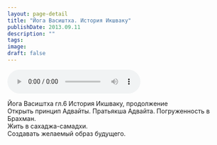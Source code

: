 ```yaml
---
layout: page-detail
title: "Йога Васиштха. История Икшваку"
publishDate: 2013.09.11
description: ""
tags:
image:
draft: false
---
```


<audio title="2013.09.11 - Йога Васиштха. История Икшваку.mp3" src="/upload/iblock/b31/b318fa8787790d3c03223365a7e6d858.mp3" controls=""></audio>

 Йога Васиштха гл.6 История Икшваку, продолжение  
Открыть принцип Адвайты. Пратьякша Адвайта. Погруженность в Брахман.  
Жить в сахаджа-самадхи.  
Создавать желаемый образ будущего. 

  

